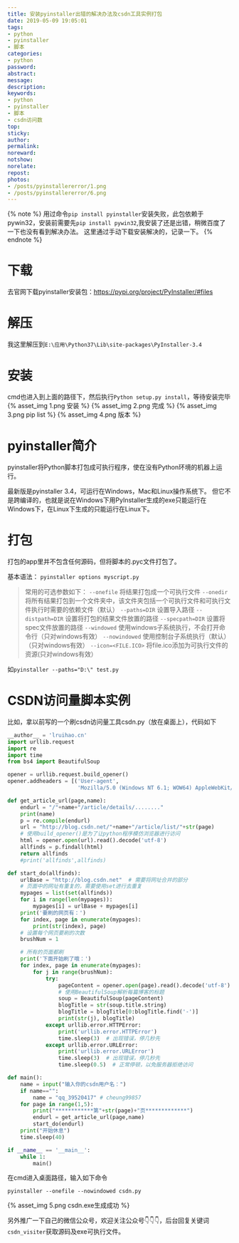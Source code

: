 ```yaml
---
title: 安装pyinstaller出错的解决办法及csdn工具实例打包
date: 2019-05-09 19:05:01
tags:
- python
- pyinstaller
- 脚本
categories:
- python
password:
abstract:
message:
description:
keywords:
- python
- pyinstaller
- 脚本
- csdn访问数
top:
sticky:
author:
permalink:
noreward:
notshow:
norelate:
repost:
photos:
- /posts/pyinstallererror/1.png
- /posts/pyinstallererror/6.png
---
```



{% note %}
用过命令`pip install pyinstaller`安装失败，此包依赖于pywin32，安装前需要先`pip install pywin32`,我安装了还是出错，稍微百度了一下也没有看到解决办法。
这里通过手动下载安装解决的，记录一下。
{% endnote %}


<!--more-->

# 下载
去官网下载pyinstaller安装包：<https://pypi.org/project/PyInstaller/#files>

# 解压
我这里解压到`E:\应用\Python37\Lib\site-packages\PyInstaller-3.4`

# 安装
cmd也进入到上面的路径下，然后执行`Python setup.py install`，等待安装完毕
{% asset_img 1.png 安装 %}
{% asset_img 2.png 完成 %}
{% asset_img 3.png pip list %}
{% asset_img 4.png 版本 %}

# pyinstaller简介
pyinstaller将Python脚本打包成可执行程序，使在没有Python环境的机器上运行。

最新版是pyinstaller 3.4，可运行在Windows，Mac和Linux操作系统下。 但它不是跨编译的，也就是说在Windows下用PyInstaller生成的exe只能运行在Windows下，在Linux下生成的只能运行在Linux下。

# 打包
打包的app里并不包含任何源码，但将脚本的.pyc文件打包了。

基本语法： `pyinstaller options myscript.py`
> 常用的可选参数如下： 
`--onefile` 将结果打包成一个可执行文件
`--onedir` 将所有结果打包到一个文件夹中，该文件夹包括一个可执行文件和可执行文件执行时需要的依赖文件（默认）
`--paths=DIR` 设置导入路径
`--distpath=DIR` 设置将打包的结果文件放置的路径
`--specpath=DIR` 设置将spec文件放置的路径
`--windowed` 使用windows子系统执行，不会打开命令行（只对windows有效）
`--nowindowed` 使用控制台子系统执行（默认）（只对windows有效）
`--icon=<FILE.ICO>` 将file.ico添加为可执行文件的资源(只对windows有效）

如`pyinstaller --paths="D:\" test.py`

# CSDN访问量脚本实例
比如，拿以前写的一个刷csdn访问量工具csdn.py（放在桌面上），代码如下
```python 
__author__ = 'lruihao.cn'
import urllib.request
import re
import time
from bs4 import BeautifulSoup

opener = urllib.request.build_opener()
opener.addheaders = [('User-agent',
                      'Mozilla/5.0 (Windows NT 6.1; WOW64) AppleWebKit/537.36 (KHTML, like Gecko) Chrome/38.0.2125.122 UBrowser/4.0.3214.0 Safari/537.36')]

def get_article_url(page,name):
    endurl = "/"+name+"/article/details/........"
    print(name)
    p = re.compile(endurl)
    url = "http://blog.csdn.net/"+name+"/article/list/"+str(page)
    # 使用build_opener()是为了让python程序模仿浏览器进行访问
    html = opener.open(url).read().decode('utf-8')
    allfinds = p.findall(html)
    return allfinds
    #print('allfinds',allfinds)

def start_do(allfinds):
    urlBase = "http://blog.csdn.net"  # 需要将网址合并的部分
    # 页面中的网址有重复的，需要使用set进行去重复
    mypages = list(set(allfinds))
    for i in range(len(mypages)):
        mypages[i] = urlBase + mypages[i]
    print('要刷的网页有：')
    for index, page in enumerate(mypages):
        print(str(index), page)
    # 设置每个网页要刷的次数
    brushNum = 1

    # 所有的页面都刷
    print('下面开始刷了哦：')
    for index, page in enumerate(mypages):
        for j in range(brushNum):
            try:
                pageContent = opener.open(page).read().decode('utf-8')
                # 使用BeautifulSoup解析每篇博客的标题
                soup = BeautifulSoup(pageContent)
                blogTitle = str(soup.title.string)
                blogTitle = blogTitle[0:blogTitle.find('-')]
                print(str(j), blogTitle)
            except urllib.error.HTTPError:
                print('urllib.error.HTTPError')
                time.sleep(3)  # 出现错误，停几秒先
            except urllib.error.URLError:
                print('urllib.error.URLError')
                time.sleep(3)  # 出现错误，停几秒先
                time.sleep(0.5)  # 正常停顿，以免服务器拒绝访问

def main():
    name = input("输入你的csdn用户名：") 
    if name=="":
        name = "qq_39520417" # cheung99857 
    for page in range(1,5):
        print("************第"+str(page)+"页*************")
        endurl = get_article_url(page,name)
        start_do(endurl)
    print("开始休息")
    time.sleep(40)

if __name__ == '__main__':
    while 1:
        main()
```

在cmd进入桌面路径，输入如下命令
```shell
pyinstaller --onefile --nowindowed csdn.py
```
{% asset_img 5.png csdn.exe生成成功 %}

另外推广一下自己的微信公众号，欢迎关注公众号👇👇👇，后台回复关键词`csdn_visiter`获取源码及exe可执行文件。